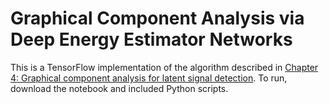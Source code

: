 # Graphical Component Analysis via Deep Energy Estimator Networks
This is a TensorFlow implementation of the algorithm described in <a href="https://github.com/nataliedoss/Thesis/blob/master/main.pdf" download>Chapter 4: Graphical component analysis for latent signal detection</a>. To run, download the notebook and included Python scripts. 

